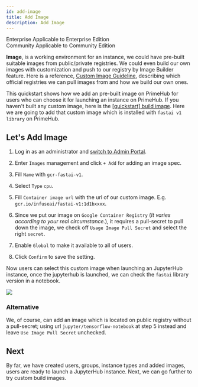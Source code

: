 ```yaml
---
id: add-image
title: Add Image
description: Add Image
---
```


<div class="label-sect">
  <div class="ee-only tooltip">Enterprise
    <span class="tooltiptext">Applicable to Enterprise Edition</span>
  </div>
  <div class="ce-only tooltip">Community
    <span class="tooltiptext">Applicable to Community Edition</span>
  </div>
</div>

**Image**, is a working environment for an instance, we could have pre-built suitable images from public/private registries. We could even build our own images with customization and push to our registry by Image Builder feature. Here is a reference, [Custom Image Guideline](../guide_manual/custom-image-guideline), describing which official registries we can pull images from and how we build our own ones.

This quickstart shows how we add an pre-built image on PrimeHub for users who can choose it for launching an instance on PrimeHub. If you haven't built any custom image, here is the [[quickstart] build image](build-image). Here we are going to add that custom image which is installed with `fastai v1 library` on PrimeHub.

## Let's Add Image

1. Log in as an administrator and [switch to Admin Portal](login-portal-admin).
   
2. Enter `Images` management and click `+ Add` for adding an image spec.

3. Fill `Name` with `gcr-fastai-v1`.

4. Select `Type` `cpu`.

5. Fill `Container image url` with the url of our custom image. E.g. `gcr.io/infuseai/fastai-v1:1d1bxxxx`.

6. Since we put our image on `Google Container Registry` (*It varies according to your real circumstance.*), it requires a pull-secret to pull down the image, we check off `Usage Image Pull Secret` and select the right `secret`.

7. Enable `Global` to make it available to all of users.

8. Click `Confirm` to save the setting.

Now users can select this custom image when launching an JupyterHub instance, once the jupyterhub is launched, we can check the `fastai` library version in a notebook.

![](assets/jup-fastai.png)

### Alternative

We, of course, can add an image which is located on public registry without a pull-secret; using url `jupyter/tensorflow-notebook` at step 5 instead and leave `Use Image Pull Secret` unchecked.

## Next

By far, we have created users, groups, instance types and added images, users are ready to launch a JupyterHub instance. Next, we can go further to try custom build images.
